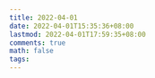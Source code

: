 ```yaml
---
title: 2022-04-01
date: 2022-04-01T15:35:36+08:00
lastmod: 2022-04-01T17:59:35+08:00
comments: true
math: false
tags:
---
```


